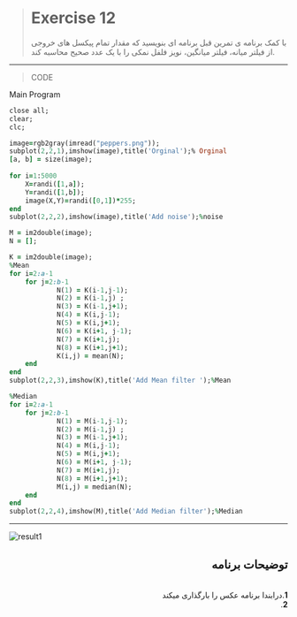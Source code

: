 > # Exercise 12
>با کمک برنامه ی تمرین قبل برنامه ای بنویسید که مقدار تمام پیکسل های خروجی از فیلتر میانه، 
فیلتر میانگین، نویز فلفل نمکی را با یک عدد صحیح محاسبه کند.
***
>CODE

Main Program
```ruby
close all;
clear;
clc;

image=rgb2gray(imread("peppers.png"));
subplot(2,2,1),imshow(image),title('Orginal');% Orginal 
[a, b] = size(image);
 
for i=1:5000
    X=randi([1,a]);
    Y=randi([1,b]);
    image(X,Y)=randi([0,1])*255;
end
subplot(2,2,2),imshow(image),title('Add noise');%noise 

M = im2double(image);
N = [];

K = im2double(image);
%Mean 
for i=2:a-1
    for j=2:b-1
            N(1) = K(i-1,j-1);
            N(2) = K(i-1,j) ;
            N(3) = K(i-1,j+1);
            N(4) = K(i,j-1);
            N(5) = K(i,j+1);
            N(6) = K(i+1, j-1);
            N(7) = K(i+1,j);
            N(8) = K(i+1,j+1);
            K(i,j) = mean(N);
    end
end 
subplot(2,2,3),imshow(K),title('Add Mean filter ');%Mean 

%Median
for i=2:a-1
    for j=2:b-1
            N(1) = M(i-1,j-1);
            N(2) = M(i-1,j) ;
            N(3) = M(i-1,j+1);
            N(4) = M(i,j-1);
            N(5) = M(i,j+1);
            N(6) = M(i+1, j-1);
            N(7) = M(i+1,j);
            N(8) = M(i+1,j+1);
            M(i,j) = median(N);
    end
end 
subplot(2,2,4),imshow(M),title('Add Median filter');%Median
```
****
![result1](https://user-images.githubusercontent.com/79658260/115952154-b6770f00-a4f9-11eb-8e10-71bc0d7635d7.png)





<div dir="rtl">
<h2>توضیحات برنامه</h2> <br />
 <b>1</b>.درابندا برنامه عکس را بارگذاری میکند<br />
<b>2</b>. 
 
    
</div>

